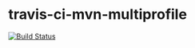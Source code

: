 # travis-ci-mvn-multiprofile

[![Build Status](https://travis-ci.org/thekingnothing/travis-ci-mvn-multiprofile.svg?branch=master)](https://travis-ci.org/thekingnothing/travis-ci-mvn-multiprofile)
